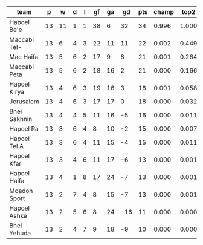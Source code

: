 |     team     | p  | w  | d | l | gf | ga | gd  | pts | champ | top2  | top3  | top4  |  5-7  | bot4  | bot3  | bot2  |
|--------------|----|----|---|---|----|----|-----|-----|-------|-------|-------|-------|-------|-------|-------|-------|
| Hapoel Be'e  | 13 | 11 | 1 | 1 | 38 |  6 |  32 |  34 | 0.996 | 1.000 | 1.000 | 1.000 | 0.000 | 0.000 | 0.000 | 0.000|
| Maccabi Tel- | 13 |  6 | 4 | 3 | 22 | 11 |  11 |  22 | 0.002 | 0.449 | 0.695 | 0.834 | 0.147 | 0.001 | 0.001 | 0.000|
| Mac Haifa    | 13 |  5 | 6 | 2 | 17 |  9 |   8 |  21 | 0.001 | 0.264 | 0.530 | 0.723 | 0.233 | 0.005 | 0.002 | 0.001|
| Maccabi Peta | 13 |  5 | 6 | 2 | 18 | 16 |   2 |  21 | 0.000 | 0.166 | 0.373 | 0.582 | 0.326 | 0.009 | 0.004 | 0.001|
| Hapoel Kirya | 13 |  4 | 6 | 3 | 19 | 16 |   3 |  18 | 0.001 | 0.058 | 0.171 | 0.321 | 0.441 | 0.046 | 0.022 | 0.009|
| Jerusalem    | 13 |  4 | 6 | 3 | 17 | 17 |   0 |  18 | 0.000 | 0.032 | 0.101 | 0.210 | 0.438 | 0.085 | 0.042 | 0.017|
| Bnei Sakhnin | 13 |  4 | 4 | 5 | 11 | 16 |  -5 |  16 | 0.000 | 0.011 | 0.039 | 0.095 | 0.324 | 0.212 | 0.123 | 0.056|
| Hapoel Ra    | 13 |  3 | 6 | 4 |  8 | 10 |  -2 |  15 | 0.000 | 0.007 | 0.028 | 0.072 | 0.297 | 0.248 | 0.156 | 0.072|
| Hapoel Tel A | 13 |  3 | 6 | 4 | 11 | 15 |  -4 |  15 | 0.000 | 0.011 | 0.041 | 0.099 | 0.328 | 0.207 | 0.121 | 0.060|
| Hapoel Kfar  | 13 |  3 | 4 | 6 | 11 | 17 |  -6 |  13 | 0.000 | 0.001 | 0.007 | 0.021 | 0.148 | 0.486 | 0.345 | 0.207|
| Hapoel Haifa | 13 |  4 | 1 | 8 | 17 | 24 |  -7 |  13 | 0.000 | 0.001 | 0.008 | 0.022 | 0.130 | 0.524 | 0.376 | 0.232|
| Moadon Sport | 13 |  2 | 7 | 4 |  8 | 15 |  -7 |  13 | 0.000 | 0.001 | 0.006 | 0.017 | 0.124 | 0.545 | 0.392 | 0.240|
| Hapoel Ashke | 13 |  2 | 5 | 6 |  8 | 24 | -16 |  11 | 0.000 | 0.000 | 0.000 | 0.002 | 0.028 | 0.830 | 0.727 | 0.573|
| Bnei Yehuda  | 13 |  2 | 4 | 7 |  9 | 18 |  -9 |  10 | 0.000 | 0.000 | 0.001 | 0.003 | 0.037 | 0.800 | 0.690 | 0.530|
